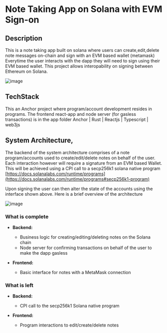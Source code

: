 # Note Taking App on Solana with EVM Sign-on

## Description
This is a note taking app built on solana where users can create,edit,delete note messages on-chain and sign with an EVM based wallet (metamask)
Everytime the user interacts with the dapp they will need to sign using their EVM based wallet. This project allows interopability on signing between
Ethereum on Solana.

![image](https://github.com/SwineCoder101/evm-key-pair/assets/20050550/298968c1-7345-4dcb-81d0-3cc7dd1f6f2d)

## TechStack
This an Anchor project where program/account development resides in programs. The frontend react-app and node server (for gasless transactions) is in the app folder
Anchor | Rust | Reactjs | Typescript | web3js

## System Architecture, 
The backend of the system architecture comprises of a note program/accounts used to create/edit/delete notes on behalf of the user.
Each interaction however will require a signature from an EVM based Wallet. This will be achieved using a CPI call to a secp256k1 solana native program 
[https://docs.solanalabs.com/runtime/programs](https://docs.solanalabs.com/runtime/programs#secp256k1-program)

Upon signing the user can then alter the state of the accounts using the interface shown above. Here is a brief overview of the architecture

![image](https://github.com/SwineCoder101/evm-key-pair/assets/20050550/88ebd9bb-dca7-4f73-93fc-9aed087f128a)


### What is complete

- **Backend:**
  - Business logic for creating/editing/deleting notes on the Solana chain
  - Node server for confirming transactions on behalf of the user to make the dapp gasless

- **Frontend:**
  - Basic interface for notes with a MetaMask connection

### What is left

- **Backend:**
  - CPI call to the secp256k1 Solana native program

- **Frontend:**
  - Program interactions to edit/create/delete notes


